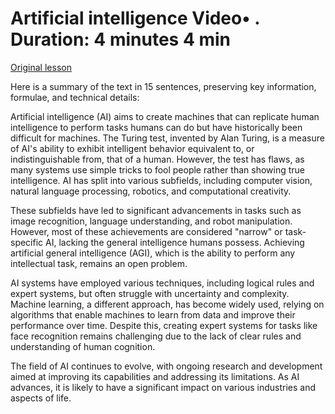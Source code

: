 # Artificial intelligence Video• . Duration: 4 minutes 4 min

[Original lesson](https://www.coursera.org/learn/uol-how-computers-work/lecture/G1ivg/artificial-intelligence)

Here is a summary of the text in 15 sentences, preserving key information, formulae, and technical details:

Artificial intelligence (AI) aims to create machines that can replicate human intelligence to perform tasks humans can do but have historically been difficult for machines. The Turing test, invented by Alan Turing, is a measure of AI's ability to exhibit intelligent behavior equivalent to, or indistinguishable from, that of a human. However, the test has flaws, as many systems use simple tricks to fool people rather than showing true intelligence. AI has split into various subfields, including computer vision, natural language processing, robotics, and computational creativity.

These subfields have led to significant advancements in tasks such as image recognition, language understanding, and robot manipulation. However, most of these achievements are considered "narrow" or task-specific AI, lacking the general intelligence humans possess. Achieving artificial general intelligence (AGI), which is the ability to perform any intellectual task, remains an open problem.

AI systems have employed various techniques, including logical rules and expert systems, but often struggle with uncertainty and complexity. Machine learning, a different approach, has become widely used, relying on algorithms that enable machines to learn from data and improve their performance over time. Despite this, creating expert systems for tasks like face recognition remains challenging due to the lack of clear rules and understanding of human cognition.

The field of AI continues to evolve, with ongoing research and development aimed at improving its capabilities and addressing its limitations. As AI advances, it is likely to have a significant impact on various industries and aspects of life.

